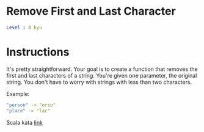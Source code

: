 # Remove First and Last Character

```yaml
Level : 8 kyu
```



# Instructions
It's pretty straightforward. Your goal is to create a function that removes the first and last characters of a string.
You're given one parameter, the original string. You don't have to worry with strings with less than two characters.

Example:
```yaml
"person" -> "erso"
"place" -> "lac"
```

Scala kata [link](https://www.codewars.com/kata/56bc28ad5bdaeb48760009b0/train/scala)